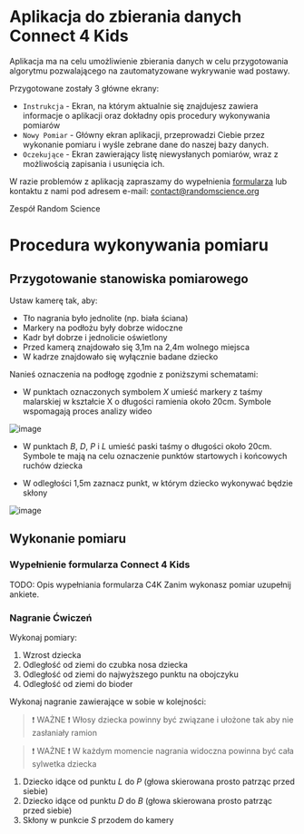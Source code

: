 # Aplikacja do zbierania danych Connect 4 Kids

Aplikacja ma na celu umożliwienie zbierania danych w celu przygotowania algorytmu pozwalającego na zautomatyzowane wykrywanie wad postawy.

Przygotowane zostały 3 główne ekrany:
- `Instrukcja` - Ekran, na którym aktualnie się znajdujesz zawiera informacje o aplikacji oraz dokładny opis procedury wykonywania pomiarów
- `Nowy Pomiar` - Główny ekran aplikacji, przeprowadzi Ciebie przez wykonanie pomiaru i wyśle zebrane dane do naszej bazy danych.
- `Oczekujące` - Ekran zawierający listę niewysłanych pomiarów, wraz z możliwością zapisania i usunięcia ich.


W razie problemów z aplikacją zapraszamy do wypełnienia [formularza](https://forms.gle/2DyxaTooSF3JSwUG7) lub kontaktu z nami pod adresem e-mail: [contact@randomscience.org](mailto:contact@randomscience.org)

Zespół Random Science

# Procedura wykonywania pomiaru

## Przygotowanie stanowiska pomiarowego

Ustaw kamerę tak, aby:
- Tło nagrania było jednolite (np. biała ściana)
- Markery na podłożu były dobrze widoczne
- Kadr był dobrze i jednolicie oświetlony 
- Przed kamerą znajdowało się 3,1m na 2,4m wolnego miejsca
- W kadrze znajdowało się wyłącznie badane dziecko

 
Nanieś oznaczenia na podłogę zgodnie z poniższymi schematami:
- W punktach oznaczonych symbolem *X* umieść markery z taśmy malarskiej w kształcie X o długości ramienia około 20cm. Symbole wspomagają proces analizy wideo
  
![image](resource:assets/setup_plan_simple.png)

- W punktach *B*, *D*, *P* i *L* umieść paski taśmy o długości około 20cm. Symbole te mają na celu oznaczenie punktów startowych i końcowych ruchów dziecka

- W odległości 1,5m zaznacz punkt, w którym dziecko wykonywać będzie skłony

![image](resource:assets/setup_plan_a_b.png)

## Wykonanie pomiaru

### Wypełnienie formularza Connect 4 Kids

TODO: Opis wypełniania formularza C4K
Zanim wykonasz pomiar uzupełnij ankiete.

### Nagranie Ćwiczeń

Wykonaj pomiary:
1. Wzrost dziecka
2. Odległość od ziemi do czubka nosa dziecka
3. Odległość od ziemi do najwyższego punktu na obojczyku
4. Odległość od ziemi do bioder

Wykonaj nagranie zawierające w sobie w kolejności:

> ❗ WAŻNE ❗
> Włosy dziecka powinny być związane i ułożone tak aby nie zasłaniały ramion

> ❗ WAŻNE ❗
> W każdym momencie nagrania widoczna powinna być cała sylwetka dziecka

1. Dziecko idące od punktu *L* do *P* (głowa skierowana prosto patrząc przed siebie)
2. Dziecko idące od punktu *D* do *B* (głowa skierowana prosto patrząc przed siebie)
3. Skłony w punkcie *S* przodem do kamery